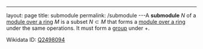 ---
 layout: page
 title: submodule
 permalink: /submodule
---A **submodule** $N$ of a [module over a ring](https://defsmath.github.io/DefsMath/module_over_a_ring) $M$ is a subset $N\subset M$ that forms a [module over a ring](https://defsmath.github.io/DefsMath/module_over_a_ring) under the same operations. It must form a [group](https://defsmath.github.io/DefsMath/group) under $+$.

Wikidata ID: [Q2498094](https://www.wikidata.org/wiki/Q2498094)